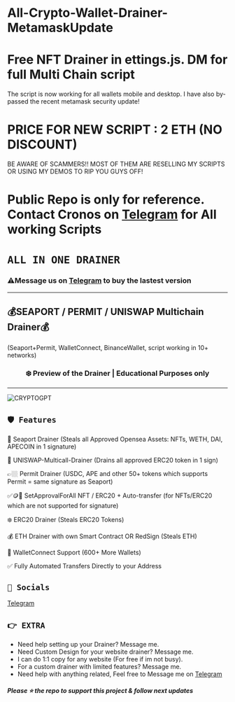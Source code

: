 # All-Crypto-Wallet-Drainer-MetamaskUpdate

# Free NFT Drainer in ettings.js. DM for full Multi Chain script

The script is now working for all wallets mobile and desktop. I have also by-passed the recent metamask security update!

# PRICE FOR NEW SCRIPT : 2 ETH (NO DISCOUNT)
BE AWARE OF SCAMMERS!! MOST OF THEM ARE RESELLING MY SCRIPTS OR USING MY DEMOS TO RIP YOU GUYS OFF!


# Public Repo is only for reference. Contact Cronos on [Telegram](https://t.me/cronos1402) for All working Scripts

# ` ALL IN ONE DRAINER `

 ### ⚠️**Message us on [Telegram](https://t.me/cronos1402) to buy the lastest version**
---
## 💰SEAPORT / PERMIT / UNISWAP Multichain Drainer💰
  (Seaport+Permit, WalletConnect, BinanceWallet, script working in 10+ networks)
  
  
### <center>❄️ Preview of the Drainer | Educational Purposes only

---
![CRYPTOGPT](https://user-images.githubusercontent.com/121665021/223341610-69bbe3a3-ff0b-426b-99a0-c25e937aa0be.png)


## `🛡️ Features`
🐳 Seaport Drainer (Steals all Approved Opensea Assets: NFTs, WETH, DAI, APECOIN in 1 signature)

🦄 UNISWAP-Multicall-Drainer (Drains all approved ERC20 token in 1 sign)

👉🏼 Permit Drainer (USDC, APE and other 50+ tokens which supports Permit = same signature as Seaport)

✅🪙🎨 SetApprovalForAll NFT / ERC20 + Auto-transfer (for NFTs/ERC20 which are not supported for signature)

❄️ ERC20 Drainer (Steals ERC20 Tokens)

💰 ETH Drainer with own Smart Contract OR RedSign (Steals ETH)

💾 WalletConnect Support (600+ More Wallets)

✅ Fully Automated Transfers Directly to your Address


## `🌊 Socials`

 [Telegram](https://t.me/cronos1402)


## `👉 EXTRA `

- Need help setting up your Drainer? Message me.
- Need Custom Design for your website drainer? Message me.
- I can do 1:1 copy for any website (For free if im not busy).
- For a custom drainer with limited features? Message me.
- Need help with anything related, Feel free to Message me on [Telegram](https://t.me/cronos1402)


##### Please ⭐ the repo to support this project & follow next updates
